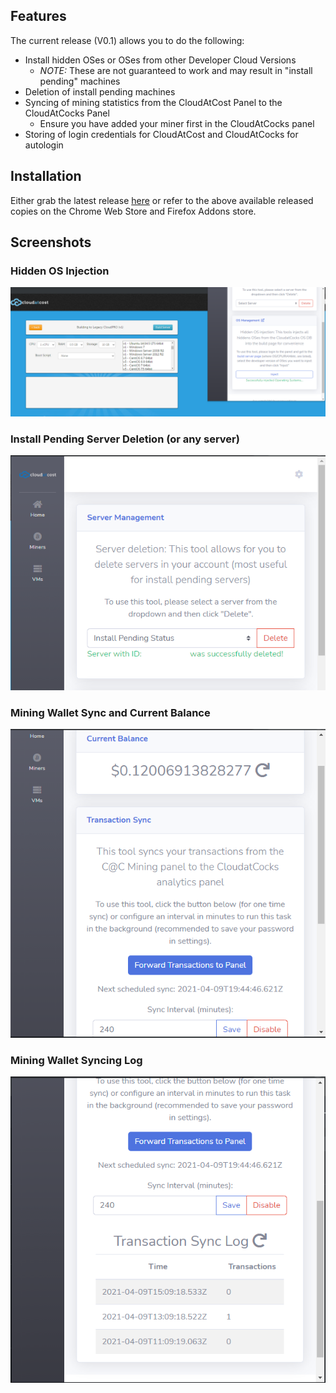 ## Features
The current release (V0.1) allows you to do the following:
- Install hidden OSes or OSes from other Developer Cloud Versions
    - *NOTE:* These are not guaranteed to work and may result in "install pending" machines
- Deletion of install pending machines
- Syncing of mining statistics from the CloudAtCost Panel to the CloudAtCocks Panel
    - Ensure you have added your miner first in the CloudAtCocks panel
- Storing of login credentials for CloudAtCost and CloudAtCocks for autologin

## Installation
Either grab the latest release [here](https://github.com/zack-hable/CaC-Panel-Extension/releases/latest) or refer to the above available released copies on the Chrome Web Store and Firefox Addons store.

## Screenshots

### Hidden OS Injection
![OS Injection](assets/images/os_inject.png)

### Install Pending Server Deletion (or any server)
![OS Injection](assets/images/vm_delete.png)

### Mining Wallet Sync and Current Balance
![OS Injection](assets/images/mining_sync.png)

### Mining Wallet Syncing Log
![OS Injection](assets/images/mining_sync_log.png)
